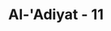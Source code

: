 ---
title: "Al-'Adiyat - 11"
no: 11
arabic_no: ١١
ayah: اِنَّ رَبَّهُمْ بِهِمْ يَوْمَىِٕذٍ لَّخَبِيْرٌ ࣖ
translation: "sungguh, Tuhan mereka pada hari itu Mahateliti terhadap keadaan mereka."
tafsir: "Dalam ayat-ayat berikut ini, Allah menerangkan ancaman-Nya kepada orang-orang yang ingkar terhadap nikmat-nikmat-Nya dengan menyatakan apakah mereka tidak sadar bahwa Allah mengetahui isi hatinya. Allah juga menyatakan bahwa Dia akan membalas keingkaran mereka itu pada hari dikeluarkan apa yang ada di dalam dada dan dibangkitkan apa yang ada di dalam kubur."
---